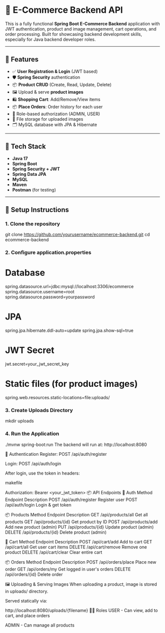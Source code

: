 # 🛒 E-Commerce Backend API

This is a fully functional **Spring Boot E-Commerce Backend** application with JWT authentication, product and image management, cart operations, and order processing. Built for showcasing backend development skills, especially for Java backend developer roles.

---

## 🚀 Features

- ✅ **User Registration & Login** (JWT based)
- 🛡️ **Spring Security** authentication
- 📦 **Product CRUD** (Create, Read, Update, Delete)
- 🖼️ Upload & serve **product images**
- 🛍️ **Shopping Cart**: Add/Remove/View items
- 📦 **Place Orders**: Order history for each user
- 🔐 Role-based authorization (ADMIN, USER)
- 📁 File storage for uploaded images
- 🗂️ MySQL database with JPA & Hibernate

---

## 📂 Tech Stack

- **Java 17**
- **Spring Boot**
- **Spring Security + JWT**
- **Spring Data JPA**
- **MySQL**
- **Maven**
- **Postman** (for testing)

---

## 🔧 Setup Instructions

### 1. Clone the repository

git clone https://github.com/yourusername/ecommerce-backend.git
cd ecommerce-backend
### 2. Configure application.properties

# Database
spring.datasource.url=jdbc:mysql://localhost:3306/ecommerce
spring.datasource.username=root
spring.datasource.password=yourpassword

# JPA
spring.jpa.hibernate.ddl-auto=update
spring.jpa.show-sql=true

# JWT Secret
jwt.secret=your_jwt_secret_key

# Static files (for product images)
spring.web.resources.static-locations=file:uploads/
### 3. Create Uploads Directory

mkdir uploads
### 4. Run the Application

./mvnw spring-boot:run
The backend will run at: http://localhost:8080

🔑 Authentication
Register: POST /api/auth/register

Login: POST /api/auth/login

After login, use the token in headers:

makefile

Authorization: Bearer <your_jwt_token>
📦 API Endpoints
🔐 Auth
Method	Endpoint	Description
POST	/api/auth/register	Register user
POST	/api/auth/login	Login & get token

📦 Products
Method	Endpoint	Description
GET	/api/products/all	Get all products
GET	/api/products/{id}	Get product by ID
POST	/api/products/add	Add new product (admin)
PUT	/api/products/{id}	Update product (admin)
DELETE	/api/products/{id}	Delete product (admin)

🛒 Cart
Method	Endpoint	Description
POST	/api/cart/add	Add to cart
GET	/api/cart/all	Get user cart items
DELETE	/api/cart/remove	Remove one product
DELETE	/api/cart/clear	Clear entire cart

📦 Orders
Method	Endpoint	Description
POST	/api/orders/place	Place new order
GET	/api/orders/my	Get logged in user's orders
DELETE	/api/orders/{id}	Delete order

🖼️ Uploading & Serving Images
When uploading a product, image is stored in uploads/ directory.

Served statically via:


http://localhost:8080/uploads/{filename}
🧑‍💻 Roles
USER - Can view, add to cart, and place orders

ADMIN - Can manage all products

